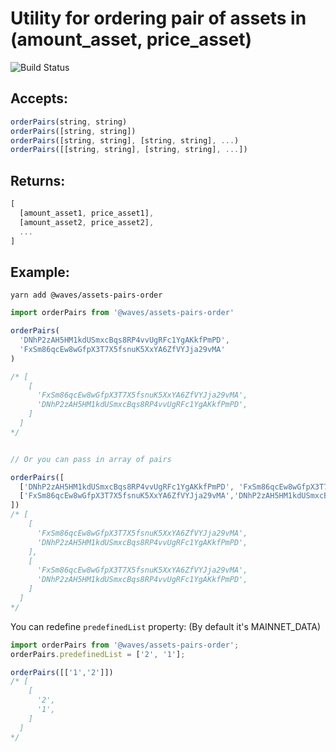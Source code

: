 # Utility for ordering pair of assets in (amount_asset, price_asset)
![Build Status](https://api.travis-ci.org/wavesplatform/assets-pairs-order.svg?branch=master)

## Accepts:
```javascript
orderPairs(string, string)
orderPairs([string, string])
orderPairs([string, string], [string, string], ...)
orderPairs([[string, string], [string, string], ...])
```

## Returns:
```javascript
[
  [amount_asset1, price_asset1],
  [amount_asset2, price_asset2],
  ...
]
```
## Example:
``` 
yarn add @waves/assets-pairs-order
```
```javascript
import orderPairs from '@waves/assets-pairs-order'

orderPairs(
  'DNhP2zAH5HM1kdUSmxcBqs8RP4vvUgRFc1YgAKkfPmPD',
  'FxSm86qcEw8wGfpX3T7X5fsnuK5XxYA6ZfVYJja29vMA'
)

/* [
    [
      'FxSm86qcEw8wGfpX3T7X5fsnuK5XxYA6ZfVYJja29vMA',
      'DNhP2zAH5HM1kdUSmxcBqs8RP4vvUgRFc1YgAKkfPmPD',
    ]
  ]
*/


// Or you can pass in array of pairs

orderPairs([
  ['DNhP2zAH5HM1kdUSmxcBqs8RP4vvUgRFc1YgAKkfPmPD', 'FxSm86qcEw8wGfpX3T7X5fsnuK5XxYA6ZfVYJja29vMA'],
  ['FxSm86qcEw8wGfpX3T7X5fsnuK5XxYA6ZfVYJja29vMA','DNhP2zAH5HM1kdUSmxcBqs8RP4vvUgRFc1YgAKkfPmPD']
])
/* [
    [
      'FxSm86qcEw8wGfpX3T7X5fsnuK5XxYA6ZfVYJja29vMA',
      'DNhP2zAH5HM1kdUSmxcBqs8RP4vvUgRFc1YgAKkfPmPD',
    ],
    [
      'FxSm86qcEw8wGfpX3T7X5fsnuK5XxYA6ZfVYJja29vMA',
      'DNhP2zAH5HM1kdUSmxcBqs8RP4vvUgRFc1YgAKkfPmPD',
    ]
  ]
*/
```
You can redefine `predefinedList` property:
(By default it's MAINNET_DATA)
```javascript
import orderPairs from '@waves/assets-pairs-order';
orderPairs.predefinedList = ['2', '1'];

orderPairs([['1','2']])
/* [
    [
      '2',
      '1',
    ]
  ]
*/
```